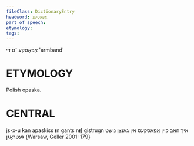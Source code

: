 ```yaml
---
fileClass: DictionaryEntry
headword: אָפּאַסקע
part_of_speech: 
etymology: 
tags: 
---
```

אָפּאַסקע
־ס
די
'armband'

ETYMOLOGY
===========
Polish opaska.

CENTRAL
========

jɛ-x-u kan apaskiɛs ᵻn gants nᵻʃ giɛtrugn איך האָב קיין אָפּאַסקעס אין גאַנצן נישט געטראָגן {Warsaw, Geller 2001: 179}